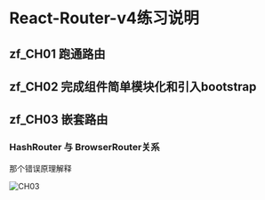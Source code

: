 # React-Router-v4练习说明

## zf_CH01 跑通路由

## zf_CH02 完成组件简单模块化和引入bootstrap

## zf_CH03 嵌套路由

### HashRouter 与 BrowserRouter关系
那个错误原理解释

![CH03](http://ofx24fene.bkt.clouddn.com//img/react/zf_router03.gif)